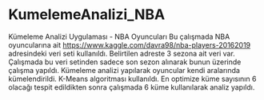 # KumelemeAnalizi_NBA
Kümeleme Analizi Uygulaması - NBA Oyuncuları
Bu çalışmada NBA oyuncularına ait https://www.kaggle.com/davra98/nba-players-20162019 adresindeki veri seti kullanıldı. Belirtilen adreste 3 sezona ait veri var. Çalışmada bu veri setinden sadece son sezon alınarak bunun üzerinde çalışma yapıldı. Kümeleme analizi yapılarak oyuncular kendi aralarında kümelendirildi. K-Means algoritması kullanıldı. En optimize küme sayısının 6 olacağı tespit edildikten sonra çalışmada 6 küme kullanılarak analiz yapıldı.
